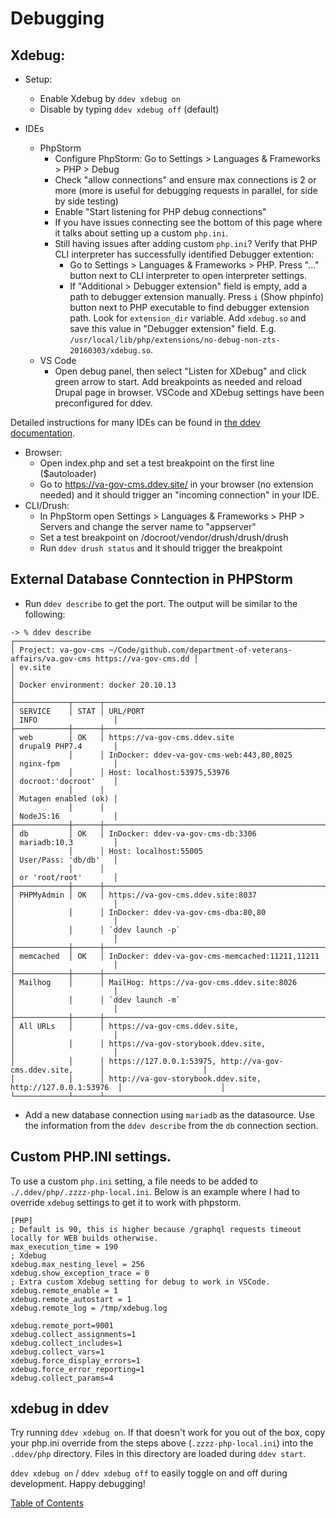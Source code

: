 # Debugging

## Xdebug:
* Setup:
    * Enable Xdebug by `ddev xdebug on`
    * Disable by typing `ddev xdebug off` (default)

* IDEs
    * PhpStorm
        * Configure PhpStorm: Go to Settings > Languages & Frameworks > PHP > Debug
        * Check "allow connections" and ensure max connections is 2 or more (more is useful for debugging requests in parallel, for side by side testing)
        * Enable "Start listening for PHP debug connections"
        * If you have issues connecting see the bottom of this page where it talks about setting up a custom `php.ini`.
        * Still having issues after adding custom `php.ini`? Verify that PHP CLI interpreter has successfully identified Debugger extention:
            * Go to Settings > Languages & Frameworks > PHP. Press "..." button next to CLI interpreter to open interpreter settings.
            * If "Additional > Debugger extension" field is empty, add a path to debugger extension manually. Press `i` (Show phpinfo) button next to PHP executable to find debugger extension path. Look for `extension_dir` variable. Add `xdebug.so` and save this value in "Debugger extension" field. E.g. `/usr/local/lib/php/extensions/no-debug-non-zts-20160303/xdebug.so`.
    * VS Code
        * Open debug panel, then select "Listen for XDebug" and click green arrow to start. Add breakpoints as needed and reload Drupal page in browser. VSCode and XDebug settings have been preconfigured for ddev.

Detailed instructions for many IDEs can be found in [the ddev documentation](https://ddev.readthedocs.io/en/stable/users/step-debugging/).

* Browser:
    * Open index.php and set a test breakpoint on the first line ($autoloader)
    * Go to https://va-gov-cms.ddev.site/ in your browser (no extension needed) and it should trigger an "incoming connection" in your IDE.
* CLI/Drush:
    * In PhpStorm open Settings > Languages & Frameworks > PHP > Servers and change the server name to "appserver"
    * Set a test breakpoint on /docroot/vendor/drush/drush/drush
    * Run `ddev drush status` and it should trigger the breakpoint

## External Database Conntection in PHPStorm

* Run `ddev describe` to get the port.  The output will be similar to the following:

```
-> % ddev describe
┌───────────────────────────────────────────────────────────────────────────────────────────────────────┐
│ Project: va-gov-cms ~/Code/github.com/department-of-veterans-affairs/va.gov-cms https://va-gov-cms.dd │
│ ev.site                                                                                               │
│ Docker environment: docker 20.10.13                                                                   │
├────────────┬──────┬────────────────────────────────────────────────────────────┬──────────────────────┤
│ SERVICE    │ STAT │ URL/PORT                                                   │ INFO                 │
├────────────┼──────┼────────────────────────────────────────────────────────────┼──────────────────────┤
│ web        │ OK   │ https://va-gov-cms.ddev.site                               │ drupal9 PHP7.4       │
│            │      │ InDocker: ddev-va-gov-cms-web:443,80,8025                  │ nginx-fpm            │
│            │      │ Host: localhost:53975,53976                                │ docroot:'docroot'    │
│            │      │                                                            │ Mutagen enabled (ok) │
│            │      │                                                            │ NodeJS:16            │
├────────────┼──────┼────────────────────────────────────────────────────────────┼──────────────────────┤
│ db         │ OK   │ InDocker: ddev-va-gov-cms-db:3306                          │ mariadb:10.3         │
│            │      │ Host: localhost:55005                                      │ User/Pass: 'db/db'   │
│            │      │                                                            │ or 'root/root'       │
├────────────┼──────┼────────────────────────────────────────────────────────────┼──────────────────────┤
│ PHPMyAdmin │ OK   │ https://va-gov-cms.ddev.site:8037                          │                      │
│            │      │ InDocker: ddev-va-gov-cms-dba:80,80                        │                      │
│            │      │ `ddev launch -p`                                           │                      │
├────────────┼──────┼────────────────────────────────────────────────────────────┼──────────────────────┤
│ memcached  │ OK   │ InDocker: ddev-va-gov-cms-memcached:11211,11211            │                      │
├────────────┼──────┼────────────────────────────────────────────────────────────┼──────────────────────┤
│ Mailhog    │      │ MailHog: https://va-gov-cms.ddev.site:8026                 │                      │
│            │      │ `ddev launch -m`                                           │                      │
├────────────┼──────┼────────────────────────────────────────────────────────────┼──────────────────────┤
│ All URLs   │      │ https://va-gov-cms.ddev.site,                              │                      │
│            │      │ https://va-gov-storybook.ddev.site,                        │                      │
│            │      │ https://127.0.0.1:53975, http://va-gov-cms.ddev.site,      │                      │
│            │      │ http://va-gov-storybook.ddev.site, http://127.0.0.1:53976  │                      │
└────────────┴──────┴────────────────────────────────────────────────────────────┴──────────────────────┘
```

* Add a new database connection using `mariadb` as the datasource.  Use the information from the `ddev describe` from the `db` connection section.

## Custom PHP.INI settings.

To use a custom `php.ini` setting, a file needs to be added to `./.ddev/php/.zzzz-php-local.ini`.  Below is an example where I had to override `xdebug` settings to get it to work with phpstorm.

```
[PHP]
; Default is 90, this is higher because /graphql requests timeout locally for WEB builds otherwise.
max_execution_time = 190
; Xdebug
xdebug.max_nesting_level = 256
xdebug.show_exception_trace = 0
; Extra custom Xdebug setting for debug to work in VSCode.
xdebug.remote_enable = 1
xdebug.remote_autostart = 1
xdebug.remote_log = /tmp/xdebug.log

xdebug.remote_port=9001
xdebug.collect_assignments=1
xdebug.collect_includes=1
xdebug.collect_vars=1
xdebug.force_display_errors=1
xdebug.force_error_reporting=1
xdebug.collect_params=4
```

## xdebug in ddev
Try running `ddev xdebug on`. If that doesn't work for you out of the box, copy your php.ini override from the
steps above (`.zzzz-php-local.ini`) into the `.ddev/php` directory. Files in this directory are loaded during `ddev start`.

`ddev xdebug on` / `ddev xdebug off` to easily toggle on and off during development. Happy debugging!

[Table of Contents](../README.md)
